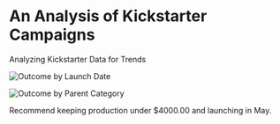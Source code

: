 # An Analysis of Kickstarter Campaigns

Analyzing Kickstarter Data for Trends

![Outcome by Launch Date](https://github.com/travisdharry/kickstarter-analysis/Picture1.png)

![Outcome by Parent Category](https://github.com/travisdharry/kickstarter-analysis/Picture2.png)

Recommend keeping production under $4000.00 and launching in May.
